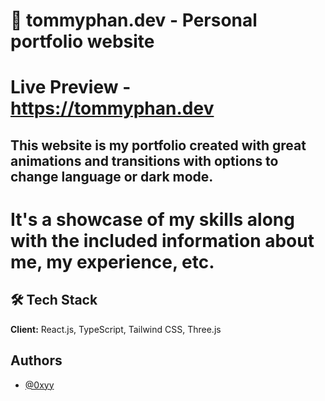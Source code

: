 
# 🚀 tommyphan.dev - Personal portfolio website

# Live Preview - https://tommyphan.dev

## This website is my portfolio created with great animations and transitions with options to change language or dark mode. 
# It's a showcase of my skills along with the included information about me, my experience, etc.

## 🛠 Tech Stack

**Client:** React.js, TypeScript, Tailwind CSS, Three.js

## Authors

- [@0xyy](https://github.com/0xyy)

